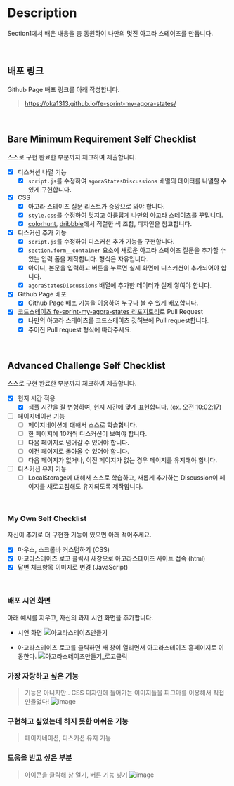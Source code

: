 # Description
Section1에서 배운 내용을 총 동원하여 나만의 멋진 아고라 스테이츠를 만듭니다.

<br>

## 배포 링크

Github Page 배포 링크를 아래 작성합니다.
> https://oka1313.github.io/fe-sprint-my-agora-states/

<br>

## Bare Minimum Requirement Self Checklist

스스로 구현 완료한 부분까지 체크하여 제출합니다.

- [x] 디스커션 나열 기능
    - [x] `script.js`를 수정하여 `agoraStatesDiscussions` 배열의 데이터를 나열할 수 있게 구현합니다.
- [x] CSS
    - [x] 아고라 스테이츠 질문 리스트가 중앙으로 와야 합니다.
    - [x] `style.css`를 수정하여 멋지고 아름답게 나만의 아고라 스테이츠를 꾸밉니다.
    - [x] [colorhunt](https://colorhunt.co/palettes/popular), [dribbble](https://dribbble.com/)에서 적절한 색 조합, 디자인을 참고합니다.
- [x] 디스커션 추가 기능
    - [x] `script.js`를 수정하여 디스커션 추가 기능을 구현합니다.
    - [x] `section.form__container` 요소에 새로운 아고라 스테이츠 질문을 추가할 수 있는 입력 폼을 제작합니다. 형식은 자유입니다.
    - [x] 아이디, 본문을 입력하고 버튼을 누르면 실제 화면에 디스커션이 추가되어야 합니다.
    - [x] `agoraStatesDiscussions` 배열에 추가한 데이터가 실제 쌓여야 합니다.
- [x] Github Page 배포
  - [x] Github Page 배포 기능을 이용하여 누구나 볼 수 있게 배포합니다.
- [x] [코드스테이츠 fe-sprint-my-agora-states 리포지토리](https://github.com/codestates-seb/fe-sprint-my-agora-states)로 Pull Request
  - [x] 나만의 아고라 스테이츠를 코드스테이츠 깃허브에 Pull request합니다.
  - [x] 주어진 Pull request 형식에 따라주세요.

<br>

## Advanced Challenge Self Checklist

스스로 구현 완료한 부분까지 체크하여 제출합니다.

- [x] 현지 시간 적용
    - [x] 샘플 시간을 잘 변형하여, 현지 시간에 맞게 표현합니다. (ex. 오전 10:02:17)
- [ ] 페이지네이션 기능
    - [ ] 페이지네이션에 대해서 스스로 학습합니다.
    - [ ] 한 페이지에 10개씩 디스커션이 보여야 합니다.
    - [ ] 다음 페이지로 넘어갈 수 있어야 합니다.
    - [ ] 이전 페이지로 돌아올 수 있어야 합니다.
    - [ ] 다음 페이지가 없거나, 이전 페이지가 없는 경우 페이지를 유지해야 합니다.
- [ ] 디스커션 유지 기능
    - [ ] LocalStorage에 대해서 스스로 학습하고, 새롭게 추가하는 Discussion이 페이지를 새로고침해도 유지되도록 제작합니다.

<br>

### My Own Self Checklist

자신이 추가로 더 구현한 기능이 있으면 아래 적어주세요.

- [x] 마우스, 스크롤바 커스텀하기 (CSS)
- [x] 아고라스테이츠 로고 클릭시 새창으로 아고라스테이츠 사이트 접속 (html)
- [x] 답변 체크항목 이미지로 변경 (JavaScript)

<br>

### 배포 시연 화면

아래 예시를 지우고, 자신의 과제 시연 화면을 추가합니다.

- 시연 화면
![아고라스테이츠만들기](https://user-images.githubusercontent.com/101691440/224245871-c75de2e5-fe45-4558-99a7-801df2bb47d3.gif)


- 아고라스테이츠 로고를 클릭하면 새 창이 열리면서 아고라스테이츠 홈페이지로 이동한다.
![아고라스테이츠만들기_로고클릭](https://user-images.githubusercontent.com/101691440/224248758-3ab46168-5275-4ede-9d41-05774559da00.gif)


### 가장 자랑하고 싶은 기능

> 기능은 아니지만.. CSS 디자인에 들어가는 이미지들을 피그마를 이용해서 직접 만들었다!
![image](https://user-images.githubusercontent.com/101691440/224247410-eb2b7fb8-4a92-4755-aa67-cb4be66fb445.png)



### 구현하고 싶었는데 하지 못한 아쉬운 기능

> 페이지네이션, 디스커션 유지 기능


### 도움을 받고 싶은 부분

> 아이콘을 클릭해 창 열기,  버튼 기능 넣기
![image](https://user-images.githubusercontent.com/101691440/224248557-d260501d-30fe-4ccd-a6fd-dfd21f815052.png)
